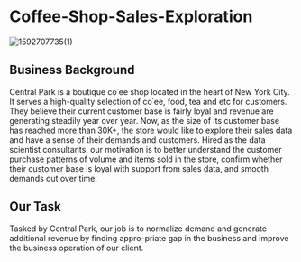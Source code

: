 # Coffee-Shop-Sales-Exploration

![1592707735(1)](https://user-images.githubusercontent.com/47108273/85215545-f13f7200-b33f-11ea-8f27-1286e002098e.jpg)

## Business Background
Central Park is a boutique co˙ee shop located in the heart of New York City. It serves a high-quality selection of co˙ee, food, tea and etc for customers. They believe their current customer base is fairly loyal and revenue are generating steadily year over year. Now, as the size of its customer base has reached more than 30K+, the store would like to explore their sales data and have a sense of their demands and customers. Hired as the data scientist consultants, our motivation is to better understand the customer purchase patterns of volume and items sold in the store, confirm whether their customer base is loyal with support from sales data, and smooth demands out over time.


## Our Task
Tasked by Central Park, our job is to normalize demand and generate additional revenue by finding appro-priate gap in the business and improve the business operation of our client.
